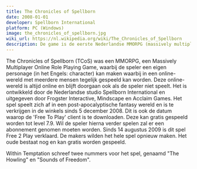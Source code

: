 ```yaml
---
title: The Chronicles of Spellborn
date: 2008-01-01
developer: Spellborn International
platform: PC (Windows)
image: the_chronicles_of_spellborn.jpg
wiki_url: https://nl.wikipedia.org/wiki/The_Chronicles_of_Spellborn
description: De game is de eerste Nederlandse MMORPG (massively multiplayer online role-playing game).
---
```


The Chronicles of Spellborn (TCoS) was een MMORPG, een Massively Multiplayer Online Role Playing Game, waarbij de speler een eigen personage (in het Engels: character) kan maken waarbij in een online-wereld met meerdere mensen tegelijk gespeeld kan worden. Deze online-wereld is altijd online en blijft doorgaan ook als de speler niet speelt. Het is ontwikkeld door de Nederlandse studio Spellborn International en uitgegeven door Frogster Interactive, Mindscape en Acclaim Games. Het spel speelt zich af in een post-apocalyptische fantasy wereld en is te verkrijgen in de winkels sinds 5 december 2008. Dit is ook de datum waarop de 'Free To Play' client is te downloaden. Deze kan gratis gespeeld worden tot level 7.9. Wil de speler hierna verder spelen zal er een abonnement genomen moeten worden. Sinds 14 augustus 2009 is dit spel Free 2 Play verklaard. De makers wilden het hele spel opnieuw maken. Het oude bestaat nog en kan gratis worden gespeeld.

Within Temptation schreef twee nummers voor het spel, genaamd "The Howling" en "Sounds of Freedom".